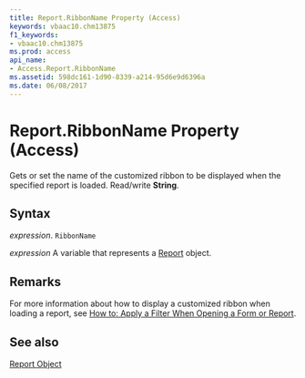 ```yaml
---
title: Report.RibbonName Property (Access)
keywords: vbaac10.chm13875
f1_keywords:
- vbaac10.chm13875
ms.prod: access
api_name:
- Access.Report.RibbonName
ms.assetid: 598dc161-1d90-8339-a214-95d6e9d6396a
ms.date: 06/08/2017
---
```



# Report.RibbonName Property (Access)

Gets or set the name of the customized ribbon to be displayed when the specified report is loaded. Read/write  **String**.


## Syntax

 _expression_. `RibbonName`

 _expression_ A variable that represents a [Report](./Access.Report.md) object.


## Remarks

For more information about how to display a customized ribbon when loading a report, see [How to: Apply a Filter When Opening a Form or Report](../access/Concepts/Forms-Design/apply-a-filter-when-opening-a-form-or-report.md).


## See also


[Report Object](Access.Report.md)

